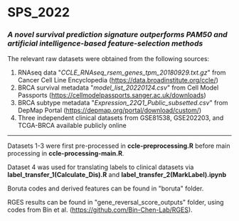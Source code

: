 # SPS_2022

### _A novel survival prediction signature outperforms PAM50 and artificial intelligence-based feature-selection methods_

The relevant raw datasets were obtained from the following sources:
1. RNAseq data "_CCLE_RNAseq_rsem_genes_tpm_20180929.txt.gz_" from Cancer Cell Line Encyclopedia (https://data.broadinstitute.org/ccle/)
2. BRCA survival metadata "_model_list_20220124.csv_" from Cell Model Passports (https://cellmodelpassports.sanger.ac.uk/downloads)
3. BRCA subtype metadata "_Expression_22Q1_Public_subsetted.csv_" from DepMap Portal (https://depmap.org/portal/download/custom/)
4. Three independent clinical datasets from GSE81538, GSE202203, and TCGA-BRCA available publicly online
 
---
 
Datasets 1-3 were first pre-processed in **ccle-preprocessing.R** before main processing in **ccle-processing-main.R**.

Dataset 4 was used for translating labels to clinical datasets via **label_transfer_1(Calculate_Dis).R** and **label_transfer_2(MarkLabel).ipynb**

Boruta codes and derived features can be found in "boruta" folder.

RGES results can be found in "gene_reversal_score_outputs" folder, using codes from Bin et al. (https://github.com/Bin-Chen-Lab/RGES).
